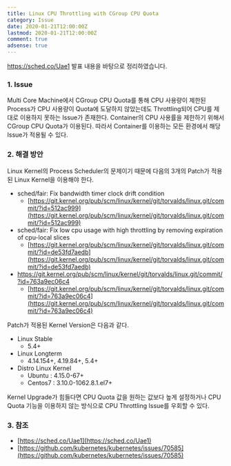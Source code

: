 ```yaml
---
title: Linux CPU Throttling with CGroup CPU Quota
category: Issue
date: 2020-01-21T12:00:00Z
lastmod: 2020-01-21T12:00:00Z
comment: true
adsense: true
---
```


https://sched.co/Uae1 발표 내용을 바탕으로 정리하였습니다.

### 1. Issue

Multi Core Machine에서 CGroup CPU Quota를 통해 CPU 사용량이 제한된 Process가 CPU 사용량이 Quota에 도달하지 않았는데도 Throttling되어 CPU를 제대로 이용하지 못하는 Issue가 존재한다. Container의 CPU 사용률을 제한하기 위해서 CGroup CPU Quota가 이용된다. 따라서 Container를 이용하는 모든 환경에서 해당 Issue가 적용될 수 있다.

### 2. 해결 방안

Linux Kernel의 Process Scheduler의 문제이기 때문에 다음의 3개의 Patch가 적용된 Linux Kernel을 이용해야 한다.

* sched/fair: Fix bandwidth timer clock drift condition
  * [https://git.kernel.org/pub/scm/linux/kernel/git/torvalds/linux.git/commit/?id=512ac999](https://git.kernel.org/pub/scm/linux/kernel/git/torvalds/linux.git/commit/?id=512ac999)
* sched/fair: Fix low cpu usage with high throttling by removing expiration of cpu-local slices
  * [https://git.kernel.org/pub/scm/linux/kernel/git/torvalds/linux.git/commit/?id=de53fd7aedb](https://git.kernel.org/pub/scm/linux/kernel/git/torvalds/linux.git/commit/?id=de53fd7aedb)
* https://git.kernel.org/pub/scm/linux/kernel/git/torvalds/linux.git/commit/?id=763a9ec06c4
  * [https://git.kernel.org/pub/scm/linux/kernel/git/torvalds/linux.git/commit/?id=763a9ec06c4](https://git.kernel.org/pub/scm/linux/kernel/git/torvalds/linux.git/commit/?id=763a9ec06c4)

Patch가 적용된 Kernel Version은 다음과 같다.

* Linux Stable
  * 5.4+
* Linux Longterm
  * 4.14.154+, 4.19.84+, 5.4+
* Distro Linux Kernel
  * Ubuntu : 4.15.0-67+
  * Centos7 : 3.10.0-1062.8.1.el7+

Kernel Upgrade가 힘들다면 CPU Quota 값을 원하는 값보다 높게 설정하거나 CPU Quota 기능을 이용하지 않는 방식으로 CPU Throttling Issue를 우회할 수 있다.

### 3. 참조

* [https://sched.co/Uae1](https://sched.co/Uae1)
* [https://github.com/kubernetes/kubernetes/issues/70585](https://github.com/kubernetes/kubernetes/issues/70585)
